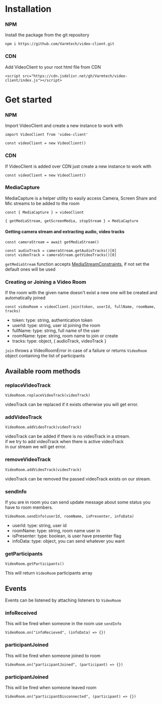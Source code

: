 # Installation

### NPM

Install the package from the git repository

    npm i https://github.com/Varmtech/video-client.git

### CDN

Add VideoClient to your root html file from CDN

    <script src="https://cdn.jsdelivr.net/gh/Varmtech/video-client/index.js"></script>

# Get started

### NPM

Import VideoClient and create a new instance to work with

    import VideoClient from 'video-client'
 
    const videoClient = new VideoClient()
 
### CDN

If VideoClient is added over CDN just create a new instance to work with

    const videoClient = new VideoClient()

### MediaCapture

MediaCapture is a helper utility to easily access Camera, Screen Share and Mic streams to be added to the room

    const { MediaCapture } = videoClient

    { getMediaStream, getScreenMedia, stopStream } = MediaCapture
 
#### Getting camera stream and extracting audio, video tracks

    const cameraStream = await getMediaStream()

    const audioTrack = cameraStream.getAudioTracks()[0]
    const videoTrack = cameraStream.getVideoTracks()[0]
 
`getMediaStream` function accepts [MediaStreamConstraints](https://developer.mozilla.org/en-US/docs/Web/API/MediaStreamConstraints), if not set the default ones will be used

### Creating or Joining a Video Room

If the room with the given name doesn't exist a new one will be created and automatically joined

    const videoRoom = videoClient.join(token, userId, fullName, roomName, tracks)

- token: type: string, authentication token 
- userId: type: string, user id joining the room
- fullName: type: string, full name of the user
- roomName: type: string, room name to join or create
- tracks: type: object, { audioTrack, videoTrack }
 
 `join` throws a VideoRoomError in case of a failure or returns `VideoRoom` object containing the list of participants

## Available room methods
  
### replaceVideoTrack
    VideoRoom.replaceVideoTrack(videoTrack)
  videoTrack can be replaced if it exists otherwise you will get error. 

### addVideoTrack
    VideoRoom.addVideoTrack(videoTrack)
  videoTrack can be added if there is no videoTrack in a stream.\
  if we try to add videoTrack when there is active videoTrack\
  in our stream we will get error.
  
### removeVideoTrack
    VideoRoom.addVideoTrack(videoTrack)
 videoTrack can be removed the passed videoTrack exists on our stream.
  
### sendInfo
If you are in room you can send update message about some status you have to room members.

    VideoRoom.sendInfo(userId, roomName, isPresenter, infoData)
    
- userId: type: string, user id 
- roomName: type: string, room name user in
- isPresenter: type: boolean, is user have presenter flag
- infoData: type: object, you can send whatever you want

### getParticipants
    VideoRoom.getParticipants()
This will return `VideoRoom` participants array
  
## Events
Events can be listened by attaching listeners to `VideoRoom`

### infoReceived
This will be fired when someone in the room use `sendInfo`

    VideoRoom.on("infoRecieved", (infoData) => {})
### participantJoined
This will be fired when someone joined to room
    
    VideoRoom.on("participantJoined", (participant) => {})
### participantJoined
This will be fired when someone leaved room

    VideoRoom.on("participantDisconnected", (participant) => {})